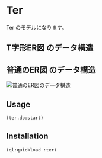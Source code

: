 # Ter

Ter のモデルになります。

## T字形ER図 のデータ構造


## 普通のER図 のデータ構造

![普通のER図のデータ構造](https://bitbucket.org/yanqirenshi/ter/src/master/web/assets/images/ss-20180518-144005.jpg "普通のER図のデータ構造")

## Usage

```lisp
(ter.db:start)
```

## Installation

```lisp
(ql:quickload :ter)
```
